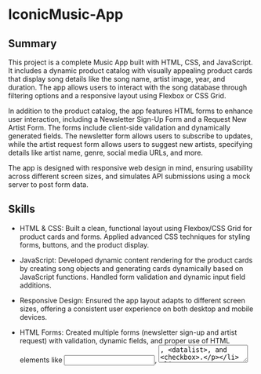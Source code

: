 # IconicMusic-App
## Summary
This project is a complete Music App built with HTML, CSS, and JavaScript. It includes a dynamic product catalog with visually appealing product cards that display song details like the song name, artist image, year, and duration. The app allows users to interact with the song database through filtering options and a responsive layout using Flexbox or CSS Grid.

In addition to the product catalog, the app features HTML forms to enhance user interaction, including a Newsletter Sign-Up Form and a Request New Artist Form. The forms include client-side validation and dynamically generated fields. The newsletter form allows users to subscribe to updates, while the artist request form allows users to suggest new artists, specifying details like artist name, genre, social media URLs, and more.

The app is designed with responsive web design in mind, ensuring usability across different screen sizes, and simulates API submissions using a mock server to post form data.

## Skills

- HTML & CSS: Built a clean, functional layout using Flexbox/CSS Grid for product cards and forms. Applied advanced CSS techniques for styling forms, buttons, and the product display.

- JavaScript: Developed dynamic content rendering for the product cards by creating song objects and generating cards dynamically based on JavaScript functions. Handled form validation and dynamic input field additions.

- Responsive Design: Ensured the app layout adapts to different screen sizes, offering a consistent user experience on both desktop and mobile devices.

- HTML Forms: Created multiple forms (newsletter sign-up and artist request) with validation, dynamic fields, and proper use of HTML elements like <input>, <textarea>, <datalist>, and <checkbox>.

- API Simulation: Integrated mock server for simulating POST requests to handle form submissions, providing a realistic experience of data interaction.

- User Interaction: Enabled features such as filtering songs, dynamically adding artist suggestions, and subscribing to newsletters with immediate feedback.

- Client-Side Form Validation: Ensured proper form input with HTML5 attributes and JavaScript validation, including preventing invalid data from being submitted.
